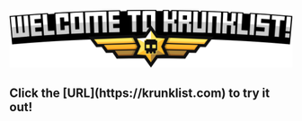 <p align="center">
  <img src="https://github.com/ChristopherOrr/KrunkList/blob/main/images/welcome.png"/>
</p>
<h2>Click the [URL](https://krunklist.com) to try it out!</h2>
